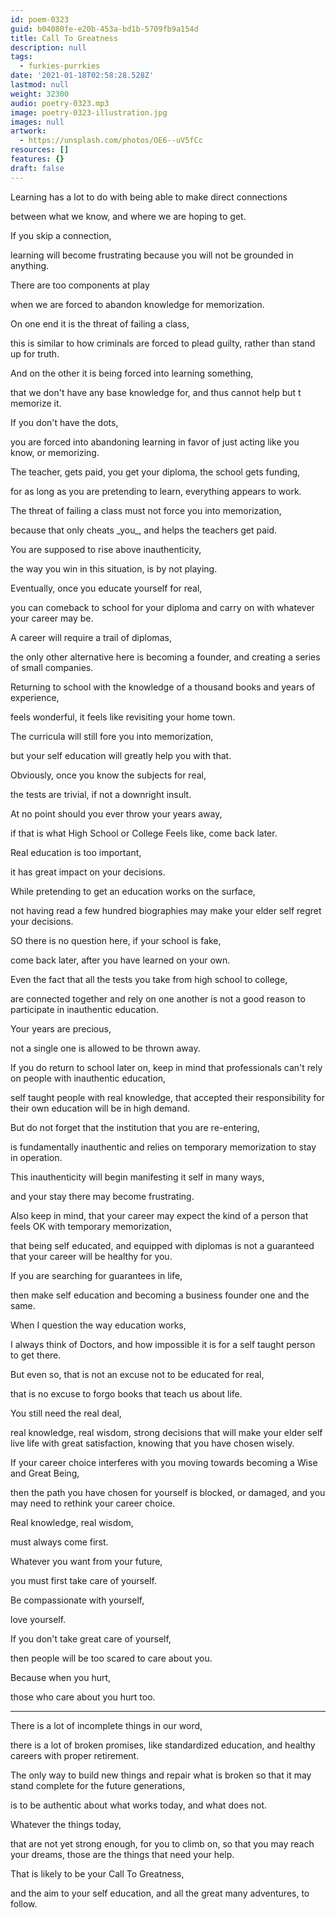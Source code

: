 ```yaml
---
id: poem-0323
guid: b04080fe-e20b-453a-bd1b-5709fb9a154d
title: Call To Greatness
description: null
tags:
  - furkies-purrkies
date: '2021-01-18T02:58:28.528Z'
lastmod: null
weight: 32300
audio: poetry-0323.mp3
image: poetry-0323-illustration.jpg
images: null
artwork:
  - https://unsplash.com/photos/OE6--uV5fCc
resources: []
features: {}
draft: false
---
```


Learning has a lot to do with being able to make direct connections

between what we know, and where we are hoping to get.

If you skip a connection,

learning will become frustrating because you will not be grounded in anything.

There are too components at play

when we are forced to abandon knowledge for memorization.

On one end it is the threat of failing a class,

this is similar to how criminals are forced to plead guilty, rather than stand up for truth.

And on the other it is being forced into learning something,

that we don't have any base knowledge for, and thus cannot help but t memorize it.

If you don't have the dots,

you are forced into abandoning learning in favor of just acting like you know, or memorizing.

The teacher, gets paid, you get your diploma, the school gets funding,

for as long as you are pretending to learn, everything appears to work.

The threat of failing a class must not force you into memorization,

because that only cheats \_you\_, and helps the teachers get paid.

You are supposed to rise above inauthenticity,

the way you win in this situation, is by not playing.

Eventually, once you educate yourself for real,

you can comeback to school for your diploma and carry on with whatever your career may be.

A career will require a trail of diplomas,

the only other alternative here is becoming a founder, and creating a series of small companies.

Returning to school with the knowledge of a thousand books and years of experience,

feels wonderful, it feels like revisiting your home town.

The curricula will still fore you into memorization,

but your self education will greatly help you with that.

Obviously, once you know the subjects for real,

the tests are trivial, if not a downright insult.

At no point should you ever throw your years away,

if that is what High School or College Feels like, come back later.

Real education is too important,

it has great impact on your decisions.

While pretending to get an education works on the surface,

not having read a few hundred biographies may make your elder self regret your decisions.

SO there is no question here, if your school is fake,

come back later, after you have learned on your own.

Even the fact that all the tests you take from high school to college,

are connected together and rely on one another is not a good reason to participate in inauthentic education.

Your years are precious,

not a single one is allowed to be thrown away.

If you do return to school later on, keep in mind that professionals can't rely on people with inauthentic education,

self taught people with real knowledge, that accepted their responsibility for their own education will be in high demand.

But do not forget that the institution that you are re-entering,

is fundamentally inauthentic and relies on temporary memorization to stay in operation.

This inauthenticity will begin manifesting it self in many ways,

and your stay there may become frustrating.

Also keep in mind, that your career may expect the kind of a person that feels OK with temporary memorization,

that being self educated, and equipped with diplomas is not a guaranteed that your career will be healthy for you.

If you are searching for guarantees in life,

then make self education and becoming a business founder one and the same.

When I question the way education works,

I always think of Doctors, and how impossible it is for a self taught person to get there.

But even so, that is not an excuse not to be educated for real,

that is no excuse to forgo books that teach us about life.

You still need the real deal,

real knowledge, real wisdom, strong decisions that will make your elder self live life with great satisfaction, knowing that you have chosen wisely.

If your career choice interferes with you moving towards becoming a Wise and Great Being,

then the path you have chosen for yourself is blocked, or damaged, and you may need to rethink your career choice.

Real knowledge, real wisdom,

must always come first.

Whatever you want from your future,

you must first take care of yourself.

Be compassionate with yourself,

love yourself.

If you don't take great care of yourself,

then people will be too scared to care about you.

Because when you hurt,

those who care about you hurt too.

---

There is a lot of incomplete things in our word,

there is a lot of broken promises, like standardized education, and healthy careers with proper retirement.

The only way to build new things and repair what is broken so that it may stand complete for the future generations,

is to be authentic about what works today, and what does not.

Whatever the things today,

that are not yet strong enough, for you to climb on, so that you may reach your dreams, those are the things that need your help.

That is likely to be your Call To Greatness,

and the aim to your self education, and all the great many adventures, to follow.
